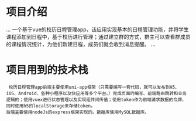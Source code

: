 # 项目介绍
...
     一个基于vue的校历日程管理app，该应用实现基本的日程管理功能，并将学生课程添加到日程中，基于校历进行管理；通过建立群的方式，群主可以查看群成员的课程情况统计，为他们新建日程，成员们就会收到消息提醒。
...

# 项目用到的技术栈
     校历日程管理app前端主要使用uni-app框架（只需要编写一套代码，就可以发布到H5、iOS、Android、各种小程序以及快应用等多个平台。）完成页面的编写、前端路由跳转和业务逻辑的；使用vuex进行状态管理以及实现组件间传值；使用token作为前端请求数据的令牌，同时使用h5的localStorage来存储token。
    后端主要使用nodeJs的express框架实现的。数据库使用MySQL数据库。
